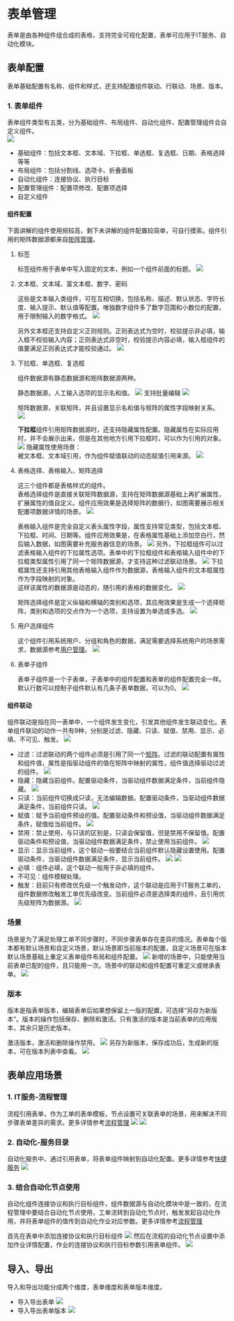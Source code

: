 # 表单管理
表单是由各种组件组合成的表格，支持完全可视化配置，表单可应用于IT服务、自动化模块。

## 表单配置
表单基础配置有名称、组件和样式，还支持配置组件联动、行联动、场景、版本。

### 1. 表单组件
表单组件类型有五类，分为基础组件、布局组件、自动化组件、配置管理组件合自定义组件。  
![](images/表单管理_表单组件.png)
- 基础组件：包括文本框、文本域、下拉框、单选框、复选框、日期、表格选择等等
- 布局组件：包括分割线、选项卡、折叠面板
- 自动化组件：连接协议、执行目标
- 配置管理组件：配置项修改、配置项选择
- 自定义组件

#### 组件配置
下面讲解的组件使用频较高，剩下未讲解的组件配置较简单，可自行摸索。组件引用的矩阵数据源都来自[矩阵管理](../../100.系统配置/3.数据和集成/矩阵管理.md)。
1. 标签
   
   标签组件用于表单中写入固定的文本，例如一个组件前面的标题。
   ![](images/表单管理_表单组件_标签.png)

2. 文本框、文本域、富文本框、数字、密码
   
   这些是文本输入类组件，可在互相切换，包括名称、描述、默认状态、字符长度、输入提示、默认值等配置。唯独数字组件多了数字范围和小数位的配置，用于限制输入的数字格式。
   ![](images/表单管理_表单组件_数字.png)

   另外文本框还支持自定义正则规则。正则表达式为空时，校验提示非必填，输入框不校验输入内容；正则表达式非空时，校验提示内容必填，输入框组件的值要满足正则表达式才能校验通过。
   ![](images/表单管理_表单组件_数字_正则表达式.png)

3. 下拉框、单选框、复选框
   
   组件数据源有静态数据源和矩阵数据源两种。
   
   静态数据源，人工输入选项的显示名和值。
   ![](images/表单管理_表单组件_选择组件_静态数据源.png)
   支持批量编辑
   ![](images/表单管理_表单组件_选择组件_批量编辑.gif)

   矩阵数据源，关联矩阵，并且设置显示名和值与矩阵的属性字段映射关系。
   ![](images/表单管理_表单组件_选择组件_矩阵数据源.png)

   **下拉框**组件引用矩阵数据源时，还支持隐藏属性配置。隐藏属性在实际应用时，并不会展示出来，但是在其他地方引用下拉框时，可以作为引用的对象。
   ![](images/表单管理_表单组件_下拉框隐藏属性.png)
   隐藏属性使用场景：<br>
   被文本框、文本域引用，作为组件赋值联动的动态赋值引用来源。
   ![](images/表单管理_表单组件_下拉框隐藏属性应用.png)
   
4. 表格选择、表格输入、矩阵选择
   
   这三个组件都是表格样式的组件。<br>
   表格选择组件是直接关联矩阵数据源，支持在矩阵数据源基础上再扩展属性，扩展属性的值自定义。组件应用效果是选择矩阵的数据行，如图需要展示相关配置项数据详情的场景。
   ![](images/表单管理_表单组件_表格选择组件.png)

   表格输入组件是完全自定义表头属性字段，属性支持常见类型，包括文本框、下拉框、时间、日期等。组件应用效果是，在表格属性基础上添加空白行，然后输入数据，如图需要补充服务器信息的场景。
   ![](images/表单管理_表单组件_表格输入组件.png)
   另外，下拉框组件可以过滤表格输入组件的下拉属性选项。表单中的下拉框组件和表格输入组件中的下拉框类型属性引用了同一个矩阵数据源，才支持这种过滤联动场景。
   ![](images/表单管理_表单组件_表格输入组件_属性过滤.png)
   下拉框属性还支持引用其他表格输入组件作为数据源，表格输入组件的文本框属性作为字段映射的对象。<br>
   这样该属性的数据源是动态的，随引用的表格的数据变化。
   ![](images/表单管理_引用表格输入组件作为数据源.png)

   矩阵选择组件是定义纵轴和横轴的类别和选项，其应用效果是生成一个选择矩阵，类别和选项的交点作为一个选项，支持设置为单选或多选。
   ![](images/表单管理_表单组件_矩阵选择组件.png)

5. 用户选择组件
   
   这个组件引用系统用户、分组和角色的数据，满足需要选择系统用户的场景需求，数据源参考[用户管理](../../100.系统配置/1.用户和权限/用户和权限.md)。
   ![](images/表单管理_表单组件_用户选择组件.png)

6. 表单子组件
   
   表单子组件是一个子表单，子表单中的组件配置和表单的组件配置完全一样。默认行数可以控制子组件默认有几条子表单数据，可以为0。
   ![](images/表单管理_表单组件_表单子组件.gif)

#### 组件联动
组件联动是指在同一表单中，一个组件发生变化，引发其他组件发生联动变化。表单组件联动的动作一共有9种，分别是过滤、隐藏、只读、赋值、禁用、显示、必填、不可见、触发。
![](images/表单管理_组件联动.png)

- 过滤：过滤联动的两个组件必须是引用了同一个[矩阵](../../100.系统配置/3.数据和集成/矩阵管理.md)。过滤的联动配置有属性和组件值，属性是指驱动组件的值在矩阵中映射的属性，组件值选择驱动过滤的组件。
  ![](images/表单管理_组件联动_过滤.png)
- 隐藏：隐藏当前组件。配置驱动条件，当驱动组件数据满足条件，当前组件隐藏。
  ![](images/表单管理_组件联动_隐藏.png)
- 只读：当前组件切换成只读，无法编辑数据。配置驱动条件，当驱动组件数据满足条件，当前组件只读。
  ![](images/表单管理_组件联动_只读.png)
- 赋值：赋予当前组件预设的值。配置驱动条件和预设值，当驱动组件数据满足条件，赋值给当前组件。
  ![](images/表单管理_组件联动_赋值.png)
- 禁用：禁止使用，与只读的区别是，只读会保留值，但是禁用不保留值。配置驱动条件和预设值，当驱动组件数据满足条件，禁止使用当前组件。
  ![](images/表单管理_组件联动_禁用.png)
- 显示：显示当前组件，这个联动一般要结合当前组件默认隐藏设置使用。配置驱动条件，当驱动组件数据满足条件，显示当前组件。
  ![](images/表单管理_组件联动_默认隐藏.png)
  ![](images/表单管理_组件联动_显示.png)
- 必填：组件必填，这个联动一般用于非必填的组件。
- 不可见：组件模糊处理。
- 触发：目前只有修改优先级一个触发动作，这个联动是应用于IT服务工单的，组件数据修改触发工单优先级改变。当前组件必须是选择类的组件，且引用优先级矩阵为数据源。
  ![](images/表单管理_组件联动_触发.gif)

### 场景
场景是为了满足处理工单不同步骤时，不同步骤表单存在差异的情况。表单每个版本都有默认场景和自定义场景，默认场景即当前版本的配置，自定义场景可在版本默认场景基础上重定义表单组件布局和组件配置。
![](images/表单管理_场景.png)
新增的场景中，只能使用当前表单已配的组件，且只能用一次。场景中的联动和组件配置可重定义或继承表单。
![](images/表单管理_添加场景.gif)

### 版本
版本是指表单版本，编辑表单后如果想保留上一版的配置，可选择“另存为新版本”。版本的操作包括保存、删除和激活。只有激活的版本是当前表单的应用版本，其余只是历史版本。

激活版本，激活和删除操作禁用。
![](images/表单管理_激活版本.png)
另存为新版本，保存成功后，生成新的版本，可在版本列表中查看。
![](images/表单管理_另存为新版本.png)

## 表单应用场景
### 1. IT服务-流程管理
流程引用表单，作为工单的表单模板，节点设置可关联表单的场景，用来解决不同步骤表单差异的需求。更多详情参考[流程管理](../../2.IT服务/流程管理/流程管理.md)
![](images/表单管理_流程关联表单.png)
![](images/表单管理_流程节点关联表单场景.png)

### 2. 自动化-服务目录
自动化服务中，通过引用表单，将表单组件映射到自动化配置。更多详情参考[快捷服务](../../5.自动化/快捷服务/快捷服务.md)
![](images/表单管理_自动化服务目录关联表单.png)

### 3. 结合自动化节点使用
自动化组件连接协议和执行目标组件，组件数据源与自动化模块中是一致的，在流程管理中要结合自动化节点使用，工单流转到自动化节点时，触发发起自动化作用，并将表单组件的值传到自动化作业对应参数。更多详情参考[流程管理](../../2.IT服务/流程管理/流程管理.md)

首先在表单中添加连接协议和执行目标组件
![](images/表单管理_自动化节点引用组件.png)
然后在流程的自动化节点设置中添加作业详情配置，作业的连接协议和执行目标参数引用表单组件。
![](images/表单管理_自动化节点引用组件.gif)

## 导入、导出
导入和导出功能分成两个维度，表单维度和表单版本维度。
- 导入导出表单
  ![](images/表单管理_导入导出表单.png)
- 导入导出表单版本
  ![](images/表单管理_导入导出表单版本.png)